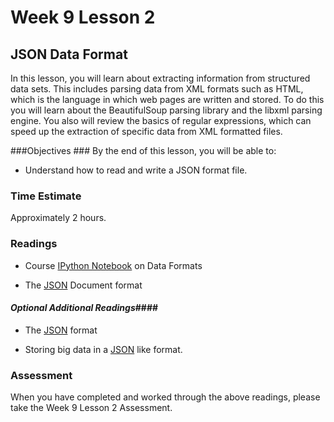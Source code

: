 # Week 9 Lesson 2 #
## JSON Data Format ##

In this lesson, you will learn about extracting information from
structured data sets. This includes parsing data from XML formats such
as HTML, which is the language in which web pages are written and
stored. To do this you will learn about the BeautifulSoup parsing
library and the libxml parsing engine. You also will review the basics
of regular expressions, which can speed up the extraction of specific
data from XML formatted files.

###Objectives ###
By the end of this lesson, you will be able to:

- Understand how to read and write a JSON format file.


### Time Estimate ###

Approximately 2 hours.

### Readings ####

- Course [IPython Notebook](notebooks/json-dataformats.ipynb) on Data Formats

- The [JSON](https://en.wikipedia.org/wiki/JSON) Document format

#### *Optional Additional Readings*####

- The [JSON](http://json.org/) format

- Storing big data in a [JSON](http://smallworldbigdata.com/tag/json/) like format.

### Assessment ###

When you have completed and worked through the above readings, please take the Week 9 Lesson 2 Assessment.
